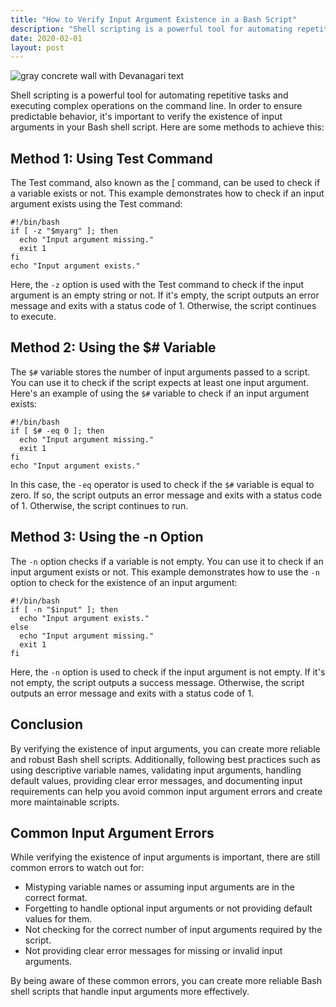 ```yaml
---
title: "How to Verify Input Argument Existence in a Bash Script"
description: "Shell scripting is a powerful tool for automating repetitive tasks and executing complex operations on the command line. In order to ensure predictable behavior, it's important to verify the existence of input arguments in your Bash shell script. Here are some methods to achieve this:"
date: 2020-02-01
layout: post
---
```


<article>
  <img alt="gray concrete wall with Devanagari text" src="https://images.unsplash.com/photo-1546005035-1c047504a71a?crop=entropy&amp;cs=tinysrgb&amp;fit=max&amp;fm=jpg&amp;ixid=Mnw0NDU0ODN8MHwxfHNlYXJjaHwxfHxIb3clMjB0byUyMFZlcmlmeSUyMElucHV0JTIwQXJndW1lbnQlMjBFeGlzdGVuY2UlMjBpbiUyMGElMjBCYXNoJTIwU2NyaXB0fGVufDB8MHx8fDE2ODM2NjA5NjQ&amp;ixlib=rb-4.0.3&amp;q=80&amp;w=1080"/>
  <p>Shell scripting is a powerful tool for automating repetitive tasks and executing complex operations on the command line. In order to ensure predictable behavior, it's important to verify the existence of input arguments in your Bash shell script. Here are some methods to achieve this:</p>
  <h2>Method 1: Using Test Command</h2>
  <p>The Test command, also known as the [ command, can be used to check if a variable exists or not. This example demonstrates how to check if an input argument exists using the Test command:</p>
  <pre><code>#!/bin/bash
if [ -z "$myarg" ]; then
  echo "Input argument missing."
  exit 1
fi
echo "Input argument exists."</code></pre>
  <p>Here, the <code>-z</code> option is used with the Test command to check if the input argument is an empty string or not. If it's empty, the script outputs an error message and exits with a status code of 1. Otherwise, the script continues to execute.</p>
  <h2>Method 2: Using the $# Variable</h2>
  <p>The <code>$#</code> variable stores the number of input arguments passed to a script. You can use it to check if the script expects at least one input argument. Here's an example of using the <code>$#</code> variable to check if an input argument exists:</p>
  <pre><code>#!/bin/bash
if [ $# -eq 0 ]; then
  echo "Input argument missing."
  exit 1
fi
echo "Input argument exists."</code></pre>
  <p>In this case, the <code>-eq</code> operator is used to check if the <code>$#</code> variable is equal to zero. If so, the script outputs an error message and exits with a status code of 1. Otherwise, the script continues to run.</p>
  <h2>Method 3: Using the -n Option</h2>
  <p>The <code>-n</code> option checks if a variable is not empty. You can use it to check if an input argument exists or not. This example demonstrates how to use the <code>-n</code> option to check for the existence of an input argument:</p>
  <pre><code>#!/bin/bash
if [ -n "$input" ]; then
  echo "Input argument exists."
else
  echo "Input argument missing."
  exit 1
fi</code></pre>
  <p>Here, the <code>-n</code> option is used to check if the input argument is not empty. If it's not empty, the script outputs a success message. Otherwise, the script outputs an error message and exits with a status code of 1.</p>
  <h2>Conclusion</h2>
  <p>By verifying the existence of input arguments, you can create more reliable and robust Bash shell scripts. Additionally, following best practices such as using descriptive variable names, validating input arguments, handling default values, providing clear error messages, and documenting input requirements can help you avoid common input argument errors and create more maintainable scripts.</p>
  <h2>Common Input Argument Errors</h2>
  <p>While verifying the existence of input arguments is important, there are still common errors to watch out for:</p>
  <ul>
    <li>Mistyping variable names or assuming input arguments are in the correct format.</li>
<li>Forgetting to handle optional input arguments or not providing default values for them.</li>
<li>Not checking for the correct number of input arguments required by the script.</li>
<li>Not providing clear error messages for missing or invalid input arguments.</li>
  </ul>
  <p>By being aware of these common errors, you can create more reliable Bash shell scripts that handle input arguments more effectively.</p>
</article>
